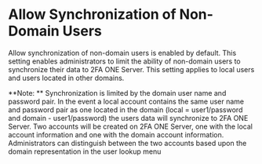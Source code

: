 # Allow Synchronization of Non-Domain Users

Allow synchronization of non-domain users is enabled by default. This setting enables administrators to limit the ability of non-domain users to synchronize their data to 2FA ONE Server. This setting applies to local users and users located in other domains. 

**Note: **	Synchronization is limited by the domain user name and password pair. In the event a local account contains the same user name and password pair as one located in the domain (local = user1/password and domain - user1/password) the users data will synchronize to 2FA ONE Server. Two accounts will be created on 2FA ONE Server, one with the local account information and one with the domain account information. Administrators can distinguish between the two accounts based upon the domain representation in the user lookup menu



